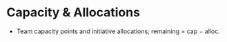 # Capacity & Allocations
- Team capacity points and initiative allocations; remaining = cap − alloc.
